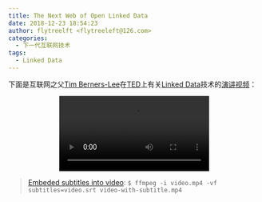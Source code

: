 ```yaml
---
title: The Next Web of Open Linked Data
date: 2018-12-23 18:54:23
author: flytreelft <flytreeleft@126.com>
categories:
  - 下一代互联网技术
tags:
  - Linked Data
---
```


下面是互联网之父[Tim Berners-Lee](https://en.wikipedia.org/wiki/Tim_Berners-Lee)在[TED](https://www.ted.com)上有关[Linked Data](http://www.w3.org/DesignIssues/LinkedData.html)技术的[演讲视频](https://www.ted.com/talks/tim_berners_lee_on_the_next_web)：

<video src="/assets/video/The_Next_Web_of_Open_Linked_Data.mp4"
       controls="controls"
       style="max-width:100%; display:block; margin-left:auto; margin-right:auto;">
Sorry, your browser does not support the video tag! But, you can download it from <a href="/assets/video/The_Next_Web_of_Open_Linked_Data.mp4">here</a>.
</video>

> [Embeded subtitles into video](https://unix.stackexchange.com/questions/23351/how-can-i-embed-subtitles-into-videos-with-ffmpeg#answer-168353): `$ ffmpeg -i video.mp4 -vf subtitles=video.srt video-with-subtitle.mp4`
